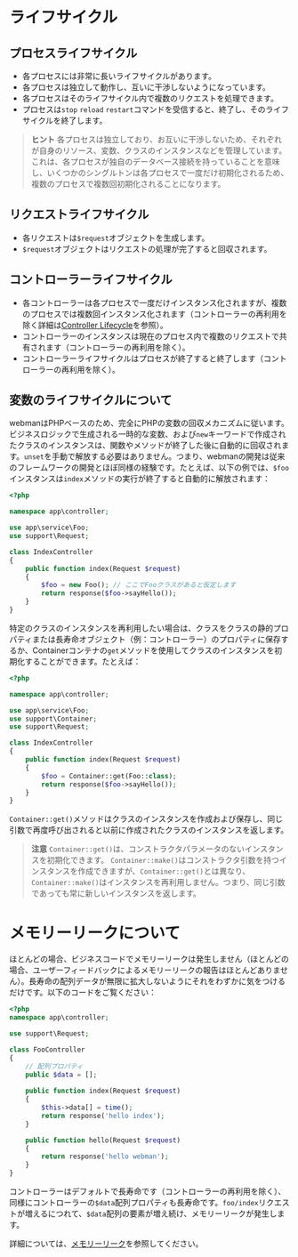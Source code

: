 # ライフサイクル

## プロセスライフサイクル
- 各プロセスには非常に長いライフサイクルがあります。
- 各プロセスは独立して動作し、互いに干渉しないようになっています。
- 各プロセスはそのライフサイクル内で複数のリクエストを処理できます。
- プロセスは`stop` `reload` `restart`コマンドを受信すると、終了し、そのライフサイクルを終了します。

> **ヒント**
> 各プロセスは独立しており、お互いに干渉しないため、それぞれが自身のリソース、変数、クラスのインスタンスなどを管理しています。これは、各プロセスが独自のデータベース接続を持っていることを意味し、いくつかのシングルトンは各プロセスで一度だけ初期化されるため、複数のプロセスで複数回初期化されることになります。

## リクエストライフサイクル
- 各リクエストは`$request`オブジェクトを生成します。
- `$request`オブジェクトはリクエストの処理が完了すると回収されます。

## コントローラーライフサイクル
- 各コントローラーは各プロセスで一度だけインスタンス化されますが、複数のプロセスでは複数回インスタンス化されます（コントローラーの再利用を除く詳細は[Controller Lifecycle](https://www.workerman.net/doc/webman/controller.html#%E7%94%9F%E5%91%BD%E5%91%A8%E6%9C%9F)を参照）。
- コントローラーのインスタンスは現在のプロセス内で複数のリクエストで共有されます（コントローラーの再利用を除く）。
- コントローラーライフサイクルはプロセスが終了すると終了します（コントローラーの再利用を除く）。

## 変数のライフサイクルについて
webmanはPHPベースのため、完全にPHPの変数の回収メカニズムに従います。ビジネスロジックで生成される一時的な変数、および`new`キーワードで作成されたクラスのインスタンスは、関数やメソッドが終了した後に自動的に回収されます。`unset`を手動で解放する必要はありません。つまり、webmanの開発は従来のフレームワークの開発とほぼ同様の経験です。たとえば、以下の例では、`$foo`インスタンスは`index`メソッドの実行が終了すると自動的に解放されます：
```php
<?php

namespace app\controller;

use app\service\Foo;
use support\Request;

class IndexController
{
    public function index(Request $request)
    {
        $foo = new Foo(); // ここでFooクラスがあると仮定します
        return response($foo->sayHello());
    }
}
```
特定のクラスのインスタンスを再利用したい場合は、クラスをクラスの静的プロパティまたは長寿命オブジェクト（例：コントローラー）のプロパティに保存するか、Containerコンテナの`get`メソッドを使用してクラスのインスタンスを初期化することができます。たとえば：
```php
<?php

namespace app\controller;

use app\service\Foo;
use support\Container;
use support\Request;

class IndexController
{
    public function index(Request $request)
    {
        $foo = Container::get(Foo::class);
        return response($foo->sayHello());
    }
}
```

`Container::get()`メソッドはクラスのインスタンスを作成および保存し、同じ引数で再度呼び出されると以前に作成されたクラスのインスタンスを返します。

> **注意**
> `Container::get()`は、コンストラクタパラメータのないインスタンスを初期化できます。 `Container::make()`はコンストラクタ引数を持つインスタンスを作成できますが、`Container::get()`とは異なり、`Container::make()`はインスタンスを再利用しません。つまり、同じ引数であっても常に新しいインスタンスを返します。

# メモリーリークについて
ほとんどの場合、ビジネスコードでメモリーリークは発生しません（ほとんどの場合、ユーザーフィードバックによるメモリーリークの報告はほとんどありません）。長寿命の配列データが無限に拡大しないようにそれをわずかに気をつけるだけです。以下のコードをご覧ください：
```php
<?php
namespace app\controller;

use support\Request;

class FooController
{
    // 配列プロパティ
    public $data = [];
    
    public function index(Request $request)
    {
        $this->data[] = time();
        return response('hello index');
    }

    public function hello(Request $request)
    {
        return response('hello webman');
    }
}
```
コントローラーはデフォルトで長寿命です（コントローラーの再利用を除く）、同様にコントローラーの`$data`配列プロパティも長寿命です。`foo/index`リクエストが増えるにつれて、`$data`配列の要素が増え続け、メモリーリークが発生します。

詳細については、[メモリーリーク](./memory-leak.md)を参照してください。
